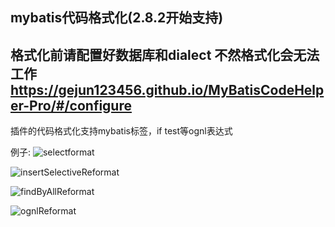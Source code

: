 ## mybatis代码格式化(2.8.2开始支持)

## 格式化前请配置好数据库和dialect 不然格式化会无法工作 https://gejun123456.github.io/MyBatisCodeHelper-Pro/#/configure


插件的代码格式化支持mybatis标签，if test等ognl表达式

例子:
![selectformat](https://gejun123456.coding.net/p/MyBatisCodeHelper-Pro/d/MyBatisCodeHelper-Pro/git/raw/master/screenshots/selectformat.gif)

![insertSelectiveReformat](https://gejun123456.coding.net/p/MyBatisCodeHelper-Pro/d/MyBatisCodeHelper-Pro/git/raw/master/screenshots/insertSelectiveReformat.gif)

![findByAllReformat](https://gejun123456.coding.net/p/MyBatisCodeHelper-Pro/d/MyBatisCodeHelper-Pro/git/raw/master/screenshots/findByAllReformat.gif)

![ognlReformat](https://gejun123456.coding.net/p/MyBatisCodeHelper-Pro/d/MyBatisCodeHelper-Pro/git/raw/master/screenshots/ognlReformat.gif)
